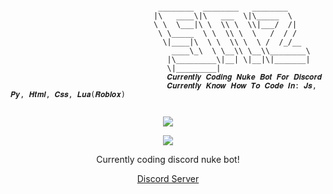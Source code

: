 ```
                  
                                 ________  ________   ________     
                                |\   ____\|\   ___  \|\_____  \    
                                \ \  \___|\ \  \\ \  \\|___/  /|   
                                 \ \_____  \ \  \\ \  \   /  / /   
                                  \|____|\  \ \  \\ \  \ /  /_/__  
                                    ____\_\  \ \__\\ \__\\________\
                                   |\_________\|__| \|__|\|_______|
                                   \|_________|                    
                                   𝑪𝒖𝒓𝒓𝒆𝒏𝒕𝒍𝒚 𝑪𝒐𝒅𝒊𝒏𝒈 𝑵𝒖𝒌𝒆 𝑩𝒐𝒕 𝑭𝒐𝒓 𝑫𝒊𝒔𝒄𝒐𝒓𝒅
                                   𝑪𝒖𝒓𝒓𝒆𝒏𝒕𝒍𝒚 𝑲𝒏𝒐𝒘 𝑯𝒐𝒘 𝑻𝒐 𝑪𝒐𝒅𝒆 𝑰𝒏: 𝑱𝒔, 𝑷𝒚, 𝑯𝒕𝒎𝒍, 𝑪𝒔𝒔, 𝑳𝒖𝒂(𝑹𝒐𝒃𝒍𝒐𝒙)
                                   
```

<p align="center">  
<img src="https://cdn.discordapp.com/attachments/952947200864956566/957427051919470612/uncaption.gif">
</p>
<p align="center">  
    <p align="center">
  <img src="https://discord.c99.nl/widget/theme-1/957438978573885451.png"/>
</p>
<p align="center">
Currently coding discord nuke bot!
<p align="center">
    <a href="https://discord.gg/EGjXbqBnPK">Discord Server</a>
